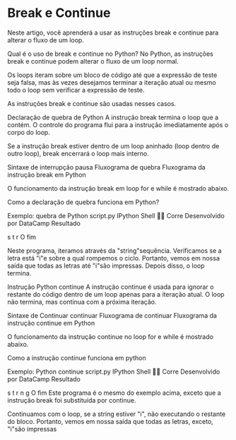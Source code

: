 # Break e Continue

Neste artigo, você aprenderá a usar as instruções break e continue para alterar o fluxo de um loop.

Qual é o uso de break e continue no Python?
No Python, as instruções break e continue podem alterar o fluxo de um loop normal.

Os loops iteram sobre um bloco de código até que a expressão de teste seja falsa, mas às vezes desejamos terminar a iteração atual ou mesmo todo o loop sem verificar a expressão de teste.

As instruções break e continue são usadas nesses casos.

Declaração de quebra de Python
A instrução break termina o loop que a contém. O controle do programa flui para a instrução imediatamente após o corpo do loop.

Se a instrução break estiver dentro de um loop aninhado (loop dentro de outro loop), break encerrará o loop mais interno.

Sintaxe de interrupção
pausa
Fluxograma de quebra
Fluxograma da instrução break em Python

O funcionamento da instrução break em loop for e while é mostrado abaixo.

Como a declaração de quebra funciona em Python?

Exemplo: quebra de Python
script.py
IPython Shell

Corre
Desenvolvido por DataCamp
Resultado

s
t
r
O fim

Neste programa, iteramos através da "string"sequência. Verificamos se a letra está "i"e sobre a qual rompemos o ciclo. Portanto, vemos em nossa saída que todas as letras até "i"são impressas. Depois disso, o loop termina.

Instrução Python continue
A instrução continue é usada para ignorar o restante do código dentro de um loop apenas para a iteração atual. O loop não termina, mas continua com a próxima iteração.

Sintaxe de Continuar
continuar
Fluxograma de continuar 
Fluxograma da instrução continue em Python

O funcionamento da instrução continue no loop for e while é mostrado abaixo.

Como a instrução continue funciona em python

Exemplo: Python continue
script.py
IPython Shell

Corre
Desenvolvido por DataCamp
Resultado

s
t
r
n
g
O fim
Este programa é o mesmo do exemplo acima, exceto que a instrução break foi substituída por continue.

Continuamos com o loop, se a string estiver "i", não executando o restante do bloco. Portanto, vemos em nossa saída que todas as letras, exceto, "i"são impressas